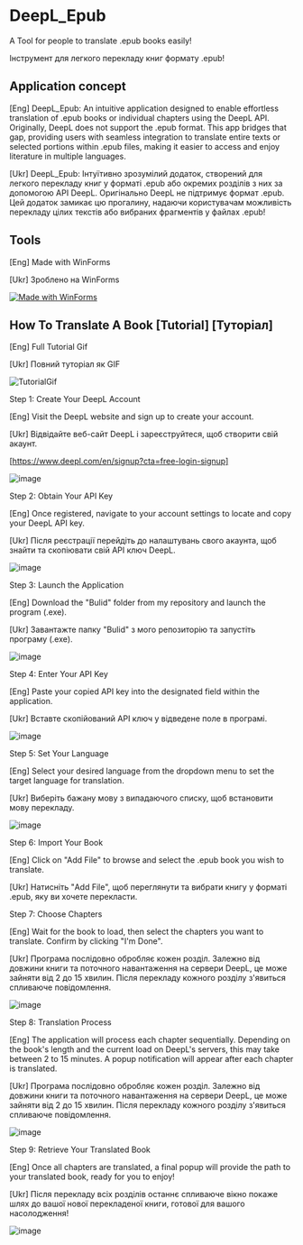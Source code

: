 # DeepL_Epub

A Tool for people to translate .epub books easily!

Інструмент для легкого перекладу книг формату .epub!

## Application concept

[Eng] DeepL_Epub: An intuitive application designed to enable effortless translation of .epub books or individual chapters using the DeepL API. Originally, DeepL does not support the .epub format. 
This app bridges that gap, providing users with seamless integration to translate entire texts or selected portions within .epub files, making it easier to access and enjoy literature in multiple languages.

[Ukr] DeepL_Epub: Інтуїтивно зрозумілий додаток, створений для легкого перекладу книг у форматі .epub або окремих розділів з них за допомогою API DeepL. Оригінально DeepL не підтримує формат .epub.
Цей додаток замикає цю прогалину, надаючи користувачам можливість перекладу цілих текстів або вибраних фрагментів у файлах .epub!

## Tools

[Eng] Made with WinForms

[Ukr] Зроблено на WinForms

[![Made with WinForms](https://img.shields.io/badge/.NET-7.0-512BD4.svg?style=flat-square&logo=dot-net)](https://dotnet.microsoft.com/en-us/download/dotnet/7.0)

## How To Translate A Book [Tutorial] [Туторіал]

[Eng] Full Tutorial Gif

[Ukr] Повний туторіал як GIF

![TutorialGif](https://github.com/user-attachments/assets/b2500f0c-3601-44fb-b71b-6bfd596b1203)

Step 1: Create Your DeepL Account

[Eng] Visit the DeepL website and sign up to create your account.

[Ukr] Відвідайте веб-сайт DeepL і зареєструйтеся, щоб створити свій акаунт.

[https://www.deepl.com/en/signup?cta=free-login-signup]

![image](https://github.com/user-attachments/assets/e6f05d95-9b7d-4936-b5e6-29799c747890)

Step 2: Obtain Your API Key

[Eng] Once registered, navigate to your account settings to locate and copy your DeepL API key.

[Ukr] Після реєстрації перейдіть до налаштувань свого акаунта, щоб знайти та скопіювати свій API ключ DeepL.

![image](https://github.com/user-attachments/assets/d9e2bc1a-cc7d-465c-8a44-75dc26e24a16)

Step 3: Launch the Application

[Eng] Download the "Bulid" folder from my repository and launch the program (.exe).

[Ukr] Завантажте папку "Bulid" з мого репозиторію та запустіть програму (.exe).

![image](https://github.com/user-attachments/assets/2c93d848-9fc4-4fa2-9545-1db201f65734)

Step 4: Enter Your API Key

[Eng] Paste your copied API key into the designated field within the application.

[Ukr] Вставте скопійований API ключ у відведене поле в програмі.

![image](https://github.com/user-attachments/assets/248a67b1-d7f2-46c1-a1d2-8355152e2396)

Step 5: Set Your Language

[Eng] Select your desired language from the dropdown menu to set the target language for translation.

[Ukr] Виберіть бажану мову з випадаючого списку, щоб встановити мову перекладу.

![image](https://github.com/user-attachments/assets/d5be3177-99f9-4506-8868-37c9bc7cba97)

Step 6: Import Your Book

[Eng] Click on "Add File" to browse and select the .epub book you wish to translate.

[Ukr] Натисніть "Add File", щоб переглянути та вибрати книгу у форматі .epub, яку ви хочете перекласти.

Step 7: Choose Chapters

[Eng] Wait for the book to load, then select the chapters you want to translate. Confirm by clicking "I'm Done".

[Ukr] Програма послідовно обробляє кожен розділ. Залежно від довжини книги та поточного навантаження на сервери DeepL, це може зайняти від 2 до 15 хвилин. Після перекладу кожного розділу з'явиться спливаюче повідомлення.

![image](https://github.com/user-attachments/assets/e8c1e49e-31b8-4d96-8560-09269421fd2a)

Step 8: Translation Process

[Eng] The application will process each chapter sequentially. Depending on the book's length and the current load on DeepL's servers, this may take between 2 to 15 minutes. A popup notification will appear after each chapter is translated.

[Ukr] Програма послідовно обробляє кожен розділ. Залежно від довжини книги та поточного навантаження на сервери DeepL, це може зайняти від 2 до 15 хвилин. Після перекладу кожного розділу з'явиться спливаюче повідомлення.

![image](https://github.com/user-attachments/assets/3887fe5e-0cf8-4f33-9f7f-673cb221764f)

Step 9: Retrieve Your Translated Book

[Eng] Once all chapters are translated, a final popup will provide the path to your translated book, ready for you to enjoy!

[Ukr] Після перекладу всіх розділів останнє спливаюче вікно покаже шлях до вашої нової перекладеної книги, готової для вашого насолодження!

![image](https://github.com/user-attachments/assets/d2a60958-2c32-4276-a5ac-b04e30da2178)
